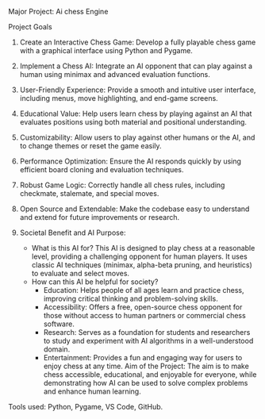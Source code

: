 Major Project: Ai chess Engine

Project Goals

1. Create an Interactive Chess Game:
   Develop a fully playable chess game with a graphical interface using Python and Pygame.

2. Implement a Chess AI: 
   Integrate an AI opponent that can play against a human using minimax and advanced evaluation functions.

3. User-Friendly Experience:
   Provide a smooth and intuitive user interface, including menus, move highlighting, and end-game screens.

4. Educational Value:
   Help users learn chess by playing against an AI that evaluates positions using both material and positional understanding.

5. Customizability:
   Allow users to play against other humans or the AI, and to change themes or reset the game easily.

6. Performance Optimization:
   Ensure the AI responds quickly by using efficient board cloning and evaluation techniques.

7. Robust Game Logic:
   Correctly handle all chess rules, including checkmate, stalemate, and special moves.

8. Open Source and Extendable:
   Make the codebase easy to understand and extend for future improvements or research.

9. Societal Benefit and AI Purpose:
   - What is this AI for? 
     This AI is designed to play chess at a reasonable level, providing a challenging opponent for human players. It uses classic AI techniques (minimax, alpha-beta pruning, and heuristics) to evaluate and select moves.
   - How can this AI be helpful for society?
     - Education: Helps people of all ages learn and practice chess, improving critical thinking and problem-solving skills.
     - Accessibility: Offers a free, open-source chess opponent for those without access to human partners or commercial chess software.
     - Research: Serves as a foundation for students and researchers to study and experiment with AI algorithms in a well-understood domain.
     - Entertainment: Provides a fun and engaging way for users to enjoy chess at any time.
     Aim of the Project: 
     The aim is to make chess accessible, educational, and enjoyable for everyone, while demonstrating how AI can be used to solve complex problems and enhance human learning.

Tools used: Python, Pygame, VS Code, GitHub.

